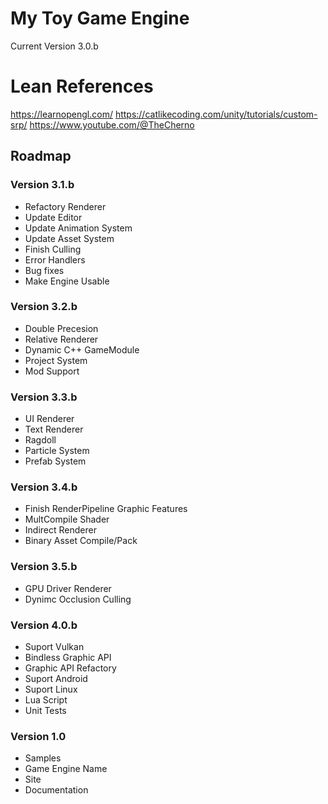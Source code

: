 # My Toy Game Engine

Current Version 3.0.b

# Lean References
<https://learnopengl.com/>
<https://catlikecoding.com/unity/tutorials/custom-srp/>
<https://www.youtube.com/@TheCherno>

## Roadmap

### Version 3.1.b
* Refactory Renderer
* Update Editor
* Update Animation System
* Update Asset System
* Finish Culling
* Error Handlers
* Bug fixes
* Make Engine Usable

### Version 3.2.b
* Double Precesion
* Relative Renderer
* Dynamic C++ GameModule
* Project System
* Mod Support

### Version 3.3.b
* UI Renderer
* Text Renderer
* Ragdoll
* Particle System
* Prefab System

### Version 3.4.b
* Finish RenderPipeline Graphic Features
* MultCompile Shader
* Indirect Renderer
* Binary Asset Compile/Pack

### Version 3.5.b
* GPU Driver Renderer
* Dynimc Occlusion Culling

### Version 4.0.b
* Suport Vulkan
* Bindless Graphic API
* Graphic API Refactory
* Suport Android
* Suport Linux
* Lua Script
* Unit Tests

### Version 1.0
* Samples
* Game Engine Name
* Site
* Documentation